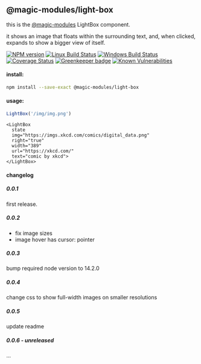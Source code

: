 ## @magic-modules/light-box

this is the [@magic-modules](https://github.com/magic-modules) LightBox component.

it shows an image that floats within the surrounding text, and,
when clicked, expands to show a bigger view of itself.

[![NPM version][npm-image]][npm-url]
[![Linux Build Status][travis-image]][travis-url]
[![Windows Build Status][appveyor-image]][appveyor-url]
[![Coverage Status][coveralls-image]][coveralls-url]
[![Greenkeeper badge][greenkeeper-image]][greenkeeper-url]
[![Known Vulnerabilities][snyk-image]][snyk-url]

#### install:
```bash
npm install --save-exact @magic-modules/light-box
```

#### usage:

```javascript
LightBox('/img/img.png')
```

```
<LightBox
  state
  img="https://imgs.xkcd.com/comics/digital_data.png"
  right="true"
  width="389"
  url="https://xkcd.com/"
  text="comic by xkcd">
</LightBox>
```

#### changelog

##### 0.0.1
first release.

##### 0.0.2
* fix image sizes
* image hover has cursor: pointer

##### 0.0.3 
bump required node version to 14.2.0

##### 0.0.4 
change css to show full-width images on smaller resolutions

##### 0.0.5 
update readme

##### 0.0.6 - unreleased
...

[npm-image]: https://img.shields.io/npm/v/@magic-modules/light-box.svg
[npm-url]: https://www.npmjs.com/package/@magic-modules/light-box
[travis-image]: https://img.shields.io/travis/com/magic-modules/light-box/master
[travis-url]: https://travis-ci.com/magic-modules/light-box
[appveyor-image]: https://img.shields.io/appveyor/ci/magicmodules/light-box/master.svg
[appveyor-url]: https://ci.appveyor.com/project/magicmodules/light-box/branch/master
[coveralls-image]: https://coveralls.io/repos/github/magic-modules/light-box/badge.svg
[coveralls-url]: https://coveralls.io/github/magic-modules/light-box
[greenkeeper-image]: https://badges.greenkeeper.io/magic-modules/light-box.svg
[greenkeeper-url]: https://badges.greenkeeper.io/magic-modules/light-box.svg
[snyk-image]: https://snyk.io/test/github/magic-modules/light-box/badge.svg
[snyk-url]: https://snyk.io/test/github/magic-modules/light-box
